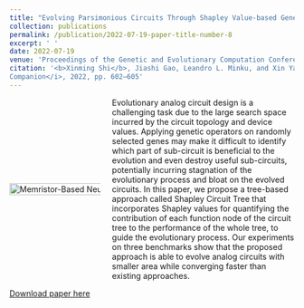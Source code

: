 ```yaml
---
title: "Evolving Parsimonious Circuits Through Shapley Value-based Genetic Programming"
collection: publications
permalink: /publication/2022-07-19-paper-title-number-8
excerpt: ' '
date: 2022-07-19
venue: 'Proceedings of the Genetic and Evolutionary Computation Conference Companion'
citation: '<b>Xinming Shi</b>, Jiashi Gao, Leandro L. Minku, and Xin Yao, “Evolving Parsimonious Circuits Through Shapley Value-based Genetic Programming,” in <i>Proceedings of the Genetic and Evolutionary Computation Conference
Companion</i>, 2022, pp. 602–605'
---
```

<div style='display: flex; align-items: center;'>
  <div style='flex: 1;'>
    <img src='https://github.com/embeddedsky/xinmingshi.github.io/raw/master/images/paper8.png' alt="Memristor-Based Neuron Circuit" style='width: 200%;'>
  </div>
  <div style='flex: 2; margin-left: 20px;'>
    <div>Evolutionary analog circuit design is a challenging task due to the large search space incurred by the circuit topology and device values. Applying genetic operators on randomly selected genes may make it difficult to identify which part of sub-circuit is beneficial to the evolution and even destroy useful sub-circuits, potentially incurring stagnation of the evolutionary process and bloat on the evolved circuits. In this paper, we propose a tree-based approach called Shapley Circuit Tree that incorporates Shapley values for quantifying the contribution of each function node of the circuit tree to the performance of the whole tree, to guide the evolutionary process. Our experiments on three benchmarks show that the proposed approach is able to evolve analog circuits with smaller area while converging faster than existing approaches.</div>
  </div>
</div>  

[Download paper here](https://github.com/embeddedsky/xinmingshi.github.io/raw/master/files/paper8.pdf)

